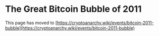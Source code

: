 
# The Great Bitcoin Bubble of 2011

This page has moved to [https://cryptoanarchy.wiki/events/bitcoin-2011-bubble](https://cryptoanarchy.wiki/events/bitcoin-2011-bubble)

